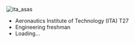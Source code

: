 ![ita_asas](https://github.com/JosalbertoTizon/JosalbertoTizon/assets/129426842/9d623ac2-17bc-4bf9-8765-02e14a430c17)

- Aeronautics Institute of Technology (ITA) T27
- Engineering freshman
- Loading...


<!---
JosalbertoTizon/JosalbertoTizon is a ✨ special ✨ repository because its `README.md` (this file) appears on your GitHub profile.
You can click the Preview link to take a look at your changes.
--->
